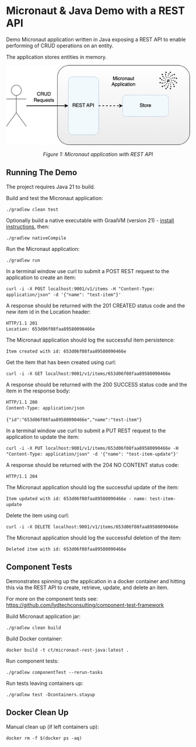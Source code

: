 # Micronaut & Java Demo with a REST API

Demo Micronaut application written in Java exposing a REST API to enable performing of CRUD operations on an entity.

The application stores entities in memory.

<div style="text-align:center"><img src="micronaut-rest.png" /></div>
<p style="text-align: center;"><I>Figure 1: Micronaut application with REST API</I></p>

## Running The Demo

The project requires Java 21 to build.

Build and test the Micronaut application:
```
./gradlew clean test
```

Optionally build a native executable with GraalVM (version 21) - [install instructions](https://www.graalvm.org/latest/docs/getting-started/), then:
```
./gradlew nativeCompile
```

Run the Micronaut application:
```
./gradlew run
```

In a terminal window use curl to submit a POST REST request to the application to create an item:
```
curl -i -X POST localhost:9001/v1/items -H "Content-Type: application/json" -d '{"name": "test-item"}'
```

A response should be returned with the 201 CREATED status code and the new item id in the Location header:
```
HTTP/1.1 201 
Location: 653d06f08faa89580090466e
```

The Micronaut application should log the successful item persistence:
```
Item created with id: 653d06f08faa89580090466e
```

Get the item that has been created using curl:
```
curl -i -X GET localhost:9001/v1/items/653d06f08faa89580090466e
```

A response should be returned with the 200 SUCCESS status code and the item in the response body:
```
HTTP/1.1 200 
Content-Type: application/json

{"id":"653d06f08faa89580090466e","name":"test-item"}
```

In a terminal window use curl to submit a PUT REST request to the application to update the item:
```
curl -i -X PUT localhost:9001/v1/items/653d06f08faa89580090466e -H "Content-Type: application/json" -d '{"name": "test-item-update"}'
```

A response should be returned with the 204 NO CONTENT status code:
```
HTTP/1.1 204 
```

The Micronaut application should log the successful update of the item:
```
Item updated with id: 653d06f08faa89580090466e - name: test-item-update
```

Delete the item using curl:
```
curl -i -X DELETE localhost:9001/v1/items/653d06f08faa89580090466e
```

The Micronaut application should log the successful deletion of the item:
```
Deleted item with id: 653d06f08faa89580090466e
```

## Component Tests

Demonstrates spinning up the application in a docker container and hitting this via the REST API to create, retrieve, update, and delete an item.

For more on the component tests see: https://github.com/lydtechconsulting/component-test-framework

Build Micronaut application jar:
```
./gradlew clean build
```

Build Docker container:
```
docker build -t ct/micronaut-rest-java:latest .
```

Run component tests:
```
./gradlew componentTest --rerun-tasks
```

Run tests leaving containers up:
```
./gradlew test -Dcontainers.stayup
```

## Docker Clean Up

Manual clean up (if left containers up):
```
docker rm -f $(docker ps -aq)
```
